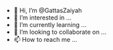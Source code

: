 - 👋 Hi, I’m @GattasZaiyah
- 👀 I’m interested in ...
- 🌱 I’m currently learning ...
- 💞️ I’m looking to collaborate on ...
- 📫 How to reach me ...

<!---
GattasZaiyah/GattasZaiyah is a ✨ special ✨ repository because its `README.md` (this file) appears on your GitHub profile.
You can click the Preview link to take a look at your changes.
--->
